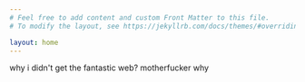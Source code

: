 ```yaml
---
# Feel free to add content and custom Front Matter to this file.
# To modify the layout, see https://jekyllrb.com/docs/themes/#overriding-theme-defaults

layout: home  
---
```


why i didn't get the fantastic web?
motherfucker why 
